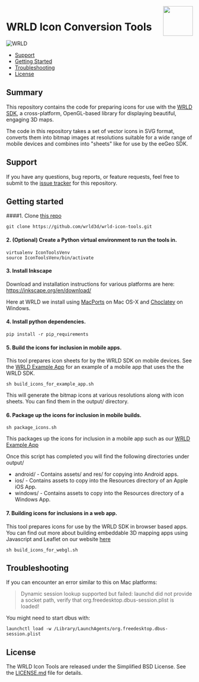 <a href="http://www.wrld3d.com/">
    <img src="http://cdn2.eegeo.com/wp-content/uploads/2017/04/WRLD_Blue.png" align="right" height="80px" />
</a>

# WRLD Icon Conversion Tools

![WRLD](http://cdn2.eegeo.com/wp-content/uploads/2017/04/screenselection01.png)

* [Support](#support)
* [Getting Started](#getting-started)
* [Troubleshooting](#troubleshooting)
* [License](#license)

## Summary

This repository contains the code for preparing icons for use with the [WRLD SDK](http://www.eegeo.com/), a cross-platform, OpenGL-based library for displaying beautiful, engaging 3D maps.

The code in this repository takes a set of vector icons in SVG format, converts them into bitmap images at resolutions suitable for a wide range of mobile devices and combines into "sheets" like for use by the eeGeo SDK.

## Support

If you have any questions, bug reports, or feature requests, feel free to submit to the [issue tracker](https://github.com/wrld3d/wrld-icon-tools/issues) for this repository.

## Getting started

####1. Clone [this repo](https://github.com/wrld3d/wrld-icon-tools)

```
git clone https://github.com/wrld3d/wrld-icon-tools.git
```

#### 2. (Optional) Create a Python virtual environment to run the tools in.
```
virtualenv IconToolsVenv
source IconToolsVenv/bin/activate
```
#### 3. Install Inkscape

Download and installation instructions for various platforms are here: https://inkscape.org/en/download/

Here at WRLD we install using [MacPorts](https://www.macports.org/) on Mac OS-X and [Choclatey](https://chocolatey.org/) on Windows.

#### 4. Install python dependencies.

```
pip install -r pip_requirements
```

#### 5. Build the icons for inclusion in mobile apps.

This tool prepares icon sheets for by the WRLD SDK on mobile devices. See the [WRLD Example App](https://github.com/wrld3d/wrld-example-app) for an example of a mobile app that uses the the WRLD SDK.

```
sh build_icons_for_example_app.sh
```

This will generate the bitmap icons at various resolutions along with icon sheets. You can find them in the output/ directory.

#### 6. Package up the icons for inclusion in mobile builds.

```
sh package_icons.sh
```
This packages up the icons for inclusion in a mobile app such as our [WRLD Example App](https://github.com/wrld3d/wrld-example-app)

Once this script has completed you will find the following directories under output/
* android/ - Contains assets/ and res/ for copying into Android apps.
* ios/ - Contains assets to copy into the Resources directory of an Apple iOS App.
* windows/ - Contains assets to copy into the Resources directory of a Windows App.

#### 7. Building icons for inclusions in a web app.

This tool prepares icons for use by the WRLD SDK in browser based apps. You can find out more about building embeddable 3D mapping apps using Javascript and Leaflet on our website [here](https://docs.wrld3d.com/wrld.js/latest/docs/api/)

```
sh build_icons_for_webgl.sh
```

## Troubleshooting 

If you can encounter an error similar to this on Mac platforms:

>Dynamic session lookup supported but failed: launchd did not provide a socket path, verify that org.freedesktop.dbus-session.plist is loaded!

You might need to start dbus with:

```
launchctl load -w /Library/LaunchAgents/org.freedesktop.dbus-session.plist
```

## License

The WRLD Icon Tools are  released under the Simplified BSD License. See the [LICENSE.md](https://github.com/wrld3d/wrld-icon-tools/blob/master/LICENSE) file for details.
